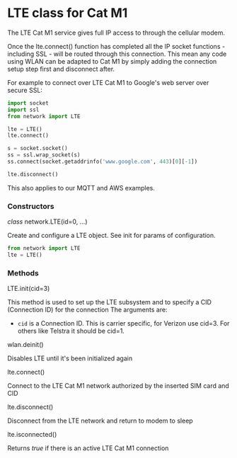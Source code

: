 # LTE class for Cat M1 

The LTE Cat M1 service gives full IP access to through the cellular modem. 

Once the lte.connect() function has completed all the IP socket functions - including SSL - will be routed through this connection. This mean any code using WLAN can be adapted to Cat M1 by simply adding the connection setup step first and disconnect after.

For example to connect over LTE Cat M1 to Google's web server over secure SSL:

```python
import socket
import ssl
from network import LTE

lte = LTE()
lte.connect()

s = socket.socket()
ss = ssl.wrap_socket(s)
ss.connect(socket.getaddrinfo('www.google.com', 443)[0][-1])

lte.disconnect()
```

This also applies to our MQTT and AWS examples.


### Constructors

<class><i>class</i> network.LTE(id=0, ...)</class>

Create and configure a LTE object. See init for params of configuration.

```python
from network import LTE
lte = LTE()
```

### Methods

<function>LTE.init(cid=3)</function>

This method is used to set up the LTE subsystem and to specify a CID (Connection ID) for the connection
The arguments are:

- ``cid`` is a Connection ID. This is carrier specific, for Verizon use cid=3. For others like Telstra it should be cid=1. 

<function>wlan.deinit()</function>

Disables LTE until it's been initialized again

<function>lte.connect()</function>

Connect to the LTE Cat M1 network authorized by the inserted SIM card and CID

<function>lte.disconnect()</function>

Disconnect from the LTE network and return to modem to sleep 

<function>lte.isconnected()</function>

Returns *true* if there is an active LTE Cat M1 connection 
